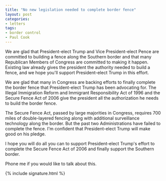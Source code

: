 ```yaml
---
title: "No new legislation needed to complete border fence"
layout: post
categories:
- letters
tags:
- border control
- Paul Cook
---
```


We are glad that President-elect Trump and Vice President-elect Pence are committed to building a fence along the Southern border and that many Republican Members of Congress are committed to making it happen. Existing law already gives the president the authority needed to build a fence, and we hope you'll support President-elect Trump in this effort.

We are glad that many in Congress are backing efforts to finally complete the border fence that President-elect Trump has been advocating for. The Illegal Immigration Reform and Immigrant Responsibility Act of 1996 and the Secure Fence Act of 2006 give the president all the authorization he needs to build the border fence.

The Secure Fence Act, passed by large majorities in Congress, requires 700 miles of double-layered fencing along with additional surveillance technology along the border. But the past two Administrations have failed to complete the fence. I'm confident that President-elect Trump will make good on his pledge.

I hope you will do all you can to support President-elect Trump's effort to complete the Secure Fence Act of 2006 and finally support the Southern border.

Phone me if you would like to talk about this.

{% include signature.html %}
